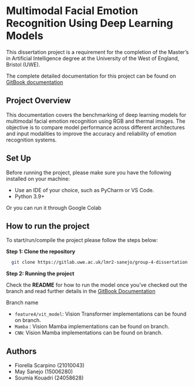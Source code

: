 
# Multimodal Facial Emotion Recognition Using Deep Learning Models
This dissertation project is a requirement for the completion of the Master’s in Artificial Intelligence degree at the University of the West of England, Bristol (UWE).

The complete detailed documentation for this project can be found on [GitBook documentation](https://app.gitbook.com/o/mef1saoUznyWqCwZ2dJh/s/a2v4RsuXXAJZxUqoRJdu/)

## Project Overview
This documentation covers the benchmarking of deep learning models for multimodal facial emotion recognition using RGB and thermal images. The objective is to compare model performance across different architectures and input modalities to improve the accuracy and reliability of emotion recognition systems.


## Set Up
Before running the project, please make sure you have the following installed on your machine:
- Use an IDE of your choice, such as PyCharm or VS Code.
- Python 3.9+

Or you can run it through Google Colab

##  How to run the project
To start/run/compile the project please follow the steps below:

**Step 1: Clone the repository**
```bash
  git clone https://gitlab.uwe.ac.uk/lmr2-sanejo/group-4-dissertation
```
**Step 2: Running the project**

Check the **README** for how to run the model once you’ve checked out the branch and read further details in the [GitBook Documentation](https://app.gitbook.com/o/mef1saoUznyWqCwZ2dJh/s/a2v4RsuXXAJZxUqoRJdu/)

Branch name

- ```feature4/vit_model```: Vision Transformer implementations can be found on branch.
- ```Mamba``` : Vision Mamba implementations can be found on branch.
-  ```CNN```: Vision Mamba implementations can be found on branch.


## Authors
- Fiorella Scarpino (21010043)
- May Sanejo (15006280)
- Soumia Kouadri (24058628)
